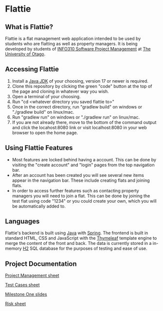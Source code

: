 # Flattie
## What is Flattie?
Flattie is a flat management web application intended to be used by students who are flatting as well as property managers. It is being developed by students of [INFO310 Software Project Management](https://www.otago.ac.nz/courses/papers?papercode=INFO310) at [The University of Otago](https://www.otago.ac.nz/).

## Accessing Flattie
1. Install a [Java JDK](https://www.oracle.com/middleeast/java/technologies/downloads/) of your choosing, version 17 or newer is required.
2. Clone this repository by clicking the green "code" button at the top of the page and cloning in whatever way you wish.
3. Open a terminal of your choosing.
4. Run "cd \<whatever directory you saved flattie to>"
5. Once in the correct directory, run "gradlew build" on windows or "./gradlew build" on linux/mac.
6. Run "gradlew run" on windows or "./gradlew run" on linux/mac.
7. If you are not already there, move to the bottom of the command output and click the locahost:8080 link or visit localhost:8080 in your web browser to open the home page.

## Using Flattie Features
* Most features are locked behind having a account. This can be done by visiting the "create account" and "login" pages from the top navigation bar.
* After an account has been created you will see several new items appear in the navigation bar. These include creating flats and joining flats.
* In order to access further features such as contacting property managers you will need to join a flat. This can be done by joining the test flat using code "1234" or you could create your own, which you will be automatically added to.

## Languages
Flattie's backend is built using [Java](https://www.java.com/en/) with [Spring](https://spring.io/). The frontend is built in standard HTML, CSS and JavaScript with the [Thymeleaf](https://www.thymeleaf.org/) template engine to merge the content of the front and back. The data is currently stored in a in-memory [H2](https://www.h2database.com/html/main.html) SQL database for the purposes of testing and ease of use.

## Project Documentation
[Project Management sheet](https://otagouni-my.sharepoint.com/:x:/r/personal/claca067_student_otago_ac_nz/Documents/INFO310_Project_Management_Template_v1.xlsx?d=w757b37d9e9464d6b9e71a45096e7c35c&csf=1&web=1&e=q7btoE)

[Test Cases sheet](https://otagouni-my.sharepoint.com/:x:/g/personal/munto996_student_otago_ac_nz/EeXHTrGbHcZKqObsVfxbZfcB9Xcl8IfszyXp6Y8CJZIMUw?e=iLY5hz)

[Milestone One slides](https://otagouni-my.sharepoint.com/:p:/g/personal/munto996_student_otago_ac_nz/ERJHrdyYuyNEk_DKz6XG5OIBI0At0_OlHR-CX5dC2NnjaA?e=OSpul3)

[Risk sheet](https://otagouni-my.sharepoint.com/:x:/g/personal/munto996_student_otago_ac_nz/ESK3Y5bN101PlSYBQOzHdxsB81JnFpmG4ZtUYkwM-R4Z_w?e=xuyFVs)
